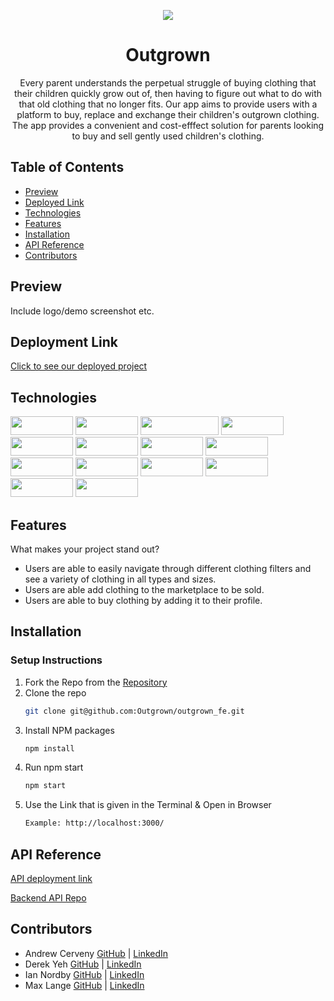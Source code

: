 <p align="center">
    <img src="https://user-images.githubusercontent.com/113647295/230453131-a54d5a8a-d06a-42ca-a847-1ec1c873a2e1.png"/>
</p>
<div align="center">

# Outgrown
Every parent understands the perpetual struggle of buying clothing that their children quickly grow out of, then having to figure out what to do with that old clothing that no longer fits. Our app aims to provide users with a platform to buy, replace and exchange their children's outgrown clothing. The app provides a convenient and cost-efffect solution for parents looking to buy and sell gently used children's clothing. 
  
</div>


## Table of Contents
- [Preview](#preview)
- [Deployed Link](#deployment-link)
- [Technologies](#technologies)
- [Features](#features)
- [Installation](#installation)
- [API Reference](#api-reference)
- [Contributors](#contributors)
 
## Preview
Include logo/demo screenshot etc.

## Deployment Link
[Click to see our deployed project](https://outgrown.vercel.app/)

## Technologies
<div>
  <img src="https://img.shields.io/badge/-react-333333?logo=react&style=for-the-badge" width="100" height="30"/>
  <img src="https://shields.io/badge/GraphQL-e535ab?logo=graphql&logoColor=FFF&style=flat-square" width="100" height="30"/>
  <img src="https://shields.io/badge/Github Actions-1571DF?logo=githubactions&logoColor=FFF&style=flat-square" width="125" height="30"/>
  <img src="https://shields.io/badge/Vercel-FFF?logo=vercel&logoColor=000000&style=flat-square" width="100" height="30"/>
  <img src="https://shields.io/badge/Swiper-0A53E5?logo=swiper&logoColor=FFF&style=flat-square" width="100" height="30"/>
  <img src="https://shields.io/badge/Git-3E2C00?logo=git&logoColor=F1502F&style=flat-square" width="100" height="30"/>
  <img src="https://shields.io/badge/Github-FFF?logo=github&logoColor=000000&style=flat-square" width="100" height="30"/>
  <img src="https://shields.io/badge/Postman-ef5b25?logo=postman&logoColor=FFF&style=flat-square" width="100" height="30"/>
  <img src="https://img.shields.io/badge/-react%20router-f44250?logo=react%20router&logoColor=white&style=for-the-badge" width="100" height="30"/>
  <img src="https://img.shields.io/badge/-cypress-007780?logo=cypress&logoColor=white&style=for-the-badge" width="100" height="30"/>
  <img src="https://img.shields.io/badge/-CSS3-315780?logo=css3&style=for-the-badge" width="100" height="30"/>
  <img src="https://img.shields.io/badge/-npm-c12127?logo=npm&logoColor=white&style=for-the-badge" width="100"  height="30"/>
  <img src="https://img.shields.io/badge/JavaScript-323330?style=for-the-badge&logo=javascript&logoColor=F7DF1E" width="100" height="30" />
  <img src="https://shields.io/badge/Apollo-e535ab?logo=apollo&logoColor=FFF&style=flat-square" width="100" height="30"/>
</div>

## Features
What makes your project stand out?
- Users are able to easily navigate through different clothing filters and see a variety of clothing in all types and sizes. 
- Users are able add clothing to the marketplace to be sold.
- Users are able to buy clothing by adding it to their profile. 

## Installation
### Setup Instructions
1. Fork the Repo from the [Repository](https://github.com/awirth224/citysearch)
2. Clone the repo
   ```sh
   git clone git@github.com:Outgrown/outgrown_fe.git
   ```
3. Install NPM packages
   ```sh
   npm install
   ```
4. Run npm start
   ```sh
   npm start
   ```
5. Use the Link that is given in the Terminal & Open in Browser
   ```sh
   Example: http://localhost:3000/
   ```

## API Reference
[API deployment link](https://outgrown-be.herokuapp.com/graphql)

[Backend API Repo](https://github.com/Outgrown/outgrown_be)

## Contributors 
- Andrew Cerveny
[GitHub](https://github.com/AndrewCerveny) | [LinkedIn](https://www.linkedin.com/in/andrewcerveny/)
- Derek Yeh
[GitHub](https://github.com/derekgithub2) | [LinkedIn](https://www.linkedin.com/in/derekyeh/)
- Ian Nordby
[GitHub](https://github.com/nordbyi) | [LinkedIn](https://www.linkedin.com/in/iannordby/)
- Max Lange
[GitHub](https://github.com/Abekomon) | [LinkedIn](https://www.linkedin.com/in/maxwell-steven-lange/)
